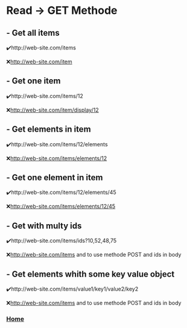 # Read -> GET Methode

## - Get all items

✔️http://web-site.com/items

❌http://web-site.com/item

## - Get one item

✔️http://web-site.com/items/12

❌http://web-site.com/item/display/12

## - Get elements in item

✔️http://web-site.com/items/12/elements

❌http://web-site.com/items/elements/12

## - Get one element in item

✔️http://web-site.com/items/12/elements/45

❌http://web-site.com/items/elements/12/45

## - Get with multy ids

✔️http://web-site.com/items/ids?10,52,48,75

❌http://web-site.com/items and to use methode POST and ids in body

## - Get elements whith some key value object

✔️http://web-site.com/items/value1/key1/value2/key2

❌http://web-site.com/items and to use methode POST and ids in body

### [Home](https://fjulien.github.io/My-book)
